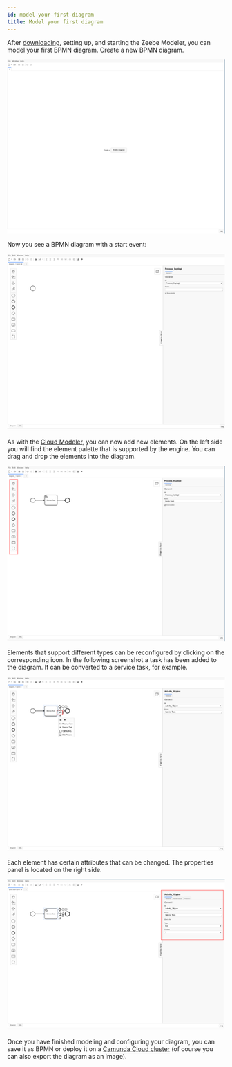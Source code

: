 ```yaml
---
id: model-your-first-diagram
title: Model your first diagram
---
```


After [downloading](./install-the-modeler.md), setting up, and starting the Zeebe Modeler, you can model your first BPMN diagram. Create a new BPMN diagram.

![empty application](./img/empty.png)

Now you see a BPMN diagram with a start event:

![new diagram](./img/new-diagram.png)

As with the [Cloud Modeler](../cloud-modeler/model-your-first-diagram.md), you can now add new elements. On the left side you will find the element palette that is supported by the engine. You can drag and drop the elements into the diagram.

![elements](./img/elements.png)

Elements that support different types can be reconfigured by clicking on the corresponding icon. In the following screenshot a task has been added to the diagram. It can be converted to a service task, for example.

![task configuration](img/element-configuration.png)

Each element has certain attributes that can be changed. The properties panel is located on the right side.

![properties panel](img/properties-panel.png)

Once you have finished modeling and configuring your diagram, you can save it as BPMN or deploy it on a [Camunda Cloud cluster](./connect-to-camunda-cloud.md) (of course you can also export the diagram as an image).
